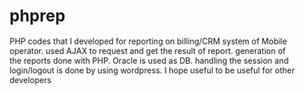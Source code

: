 # phprep
PHP codes that I developed for reporting on billing/CRM system of Mobile operator. used AJAX to request and get the result of report. 
generation of the reports done with PHP. Oracle is used as DB.
handling the session and login/logout is done by using wordpress.
I hope useful to be useful for other developers
